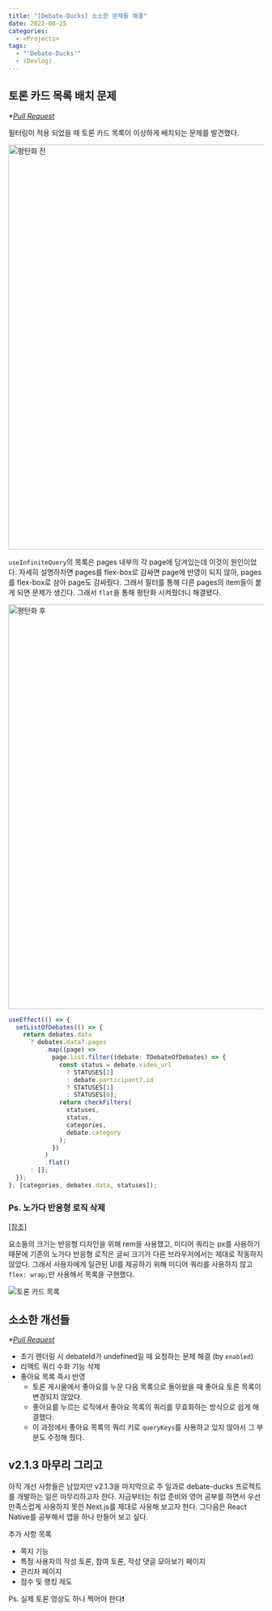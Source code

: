 ```yaml
---
title: "[Debate-Ducks] 소소한 문제들 해결"
date: 2022-08-25
categories:
  - <Projects>
tags:
  - "'Debate-Ducks'"
  - (Devlog)
---
```


## 토론 카드 목록 배치 문제

_\*[Pull Request](https://github.com/SuSang-YuHee/Debate-Ducks-Client/pull/137)_

필터링이 적용 되었을 때 토론 카드 목록이 이상하게 배치되는 문제를 발견했다.

<img width="800" alt="평탄화 전" src="https://user-images.githubusercontent.com/84524514/186474935-27f8d4e7-1722-4dae-91b3-ce4b77910c07.png">

`useInfiniteQuery`의 목록은 pages 내부의 각 page에 담겨있는데 이것이 원인이었다. 자세히 설명하자면 pages를 flex-box로 감싸면 page에 반영이 되지 않아, pages를 flex-box로 삼아 page도 감싸줬다. 그래서 필터를 통해 다른 pages의 item들이 붙게 되면 문제가 생긴다. 그래서 `flat`을 통해 평탄화 시켜줬더니 해결됐다.

<img width="800" alt="평탄화 후" src="https://user-images.githubusercontent.com/84524514/186474952-587f940d-7d67-461e-8eca-c39d90fb4b45.png">

```ts
useEffect(() => {
  setListOfDebates(() => {
    return debates.data
      ? debates.data?.pages
          .map((page) =>
            page.list.filter((debate: TDebateOfDebates) => {
              const status = debate.video_url
                ? STATUSES[2]
                : debate.participant?.id
                ? STATUSES[1]
                : STATUSES[0];
              return checkFilters(
                statuses,
                status,
                categories,
                debate.category
              );
            })
          )
          .flat()
      : [];
  });
}, [categories, debates.data, statuses]);
```

### Ps. 노가다 반응형 로직 삭제

[[참조]](/posts/projects/debate-ducks/17/#반응형-작업)

요소들의 크기는 반응형 디자인을 위해 rem을 사용했고, 미디어 쿼리는 px를 사용하기 때문에 기존의 노가다 반응형 로직은 글씨 크기가 다른 브라우저에서는 제대로 작동하지 않았다. 그래서 사용자에게 일관된 UI를 제공하기 위해 미디어 쿼리를 사용하지 않고 `flex: wrap;`만 사용해서 목록을 구현했다.

![토론 카드 목록](https://user-images.githubusercontent.com/84524514/186492328-e21ec115-10a8-465a-ba18-eb05fe8e7c19.gif)

## 소소한 개선들

_\*[Pull Request](https://github.com/SuSang-YuHee/Debate-Ducks-Client/pull/136)_

- 초기 렌더링 시 debateId가 undefined일 때 요청하는 문제 해결 (by `enabled`)
- 리액트 쿼리 수화 기능 삭제
- 좋아요 목록 즉시 반영
  - 토론 게시물에서 좋아요를 누운 다음 목록으로 돌아왔을 때 좋아요 토론 목록이 변경되지 않았다.
  - 좋아요를 누르는 로직에서 좋아요 목록의 쿼리를 무효화하는 방식으로 쉽게 해결했다.
  - 이 과정에서 좋아요 목록의 쿼리 키로 `queryKeys`를 사용하고 있지 않아서 그 부분도 수정해 줬다.

## v2.1.3 마무리 그리고

아직 개선 사항들은 남았지만 v2.1.3을 마지막으로 주 일과로 debate-ducks 프로젝트를 개발하는 일은 마무리하고자 한다. 지금부터는 취업 준비와 영어 공부를 하면서 우선 만족스럽게 사용하지 못한 Next.js를 제대로 사용해 보고자 한다. 그다음은 React Native를 공부해서 앱을 하나 만들어 보고 싶다.

추가 사항 목록

- 쪽지 기능
- 특정 사용자의 작성 토론, 참여 토론, 작성 댓글 모아보기 페이지
- 관리자 페이지
- 점수 및 랭킹 제도

Ps. 실제 토론 영상도 하나 찍어야 한다❗️
